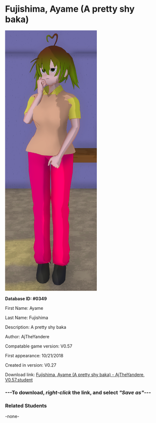 # Fujishima, Ayame (A pretty shy baka)

<img src="../../Files/Images/Fujishima, Ayame (A pretty shy baka).png" title="Fujishima, Ayame (A pretty shy baka) - AjTheYandere, V0.57">

**Database ID: #0349**

First Name: Ayame

Last Name: Fujishima

Description: A pretty shy baka

Author: AjTheYandere

Compatable game version: V0.57

First appearance: 10/21/2018

Created in version: V0.27

Download link: <a href="https://raw.githubusercontent.com/Arbiter1223/Daigaku-Gurashi-Custom-Students/master/Files/Student%20Files/Fujishima%2C%20Ayame%20(A%20pretty%20shy%20baka)%20-%20AjTheYandere%2C%20V0.57.student">Fujishima, Ayame (A pretty shy baka) - AjTheYandere, V0.57.student</a>

### ---**To download, _right-click_ the link, and select _"Save as"_**---

### Related Students

-none-
